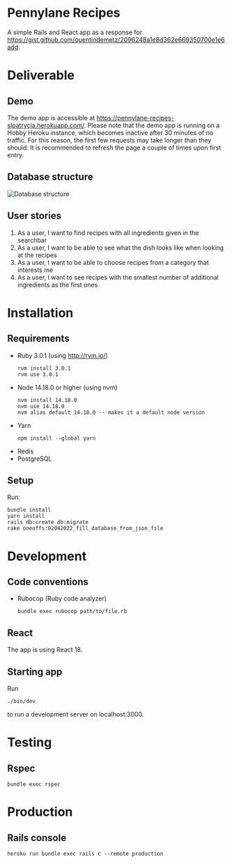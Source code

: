 # Pennylane Recipes

A simple Rails and React app as a response for https://gist.github.com/quentindemetz/2096248a1e8d362e669350700e1e6add.

# Deliverable
## Demo

The demo app is accessible at https://pennylane-recipes-slpatrycja.herokuapp.com/. Please note that the demo app is running
on a Hobby Heroku instance, which becomes inactive after 30 minutes of no traffic.
For this reason, the first few requests may take longer than they should.
It is recommended to refresh the page a couple of times upon first entry.

## Database structure

![Database structure](https://i.ibb.co/0fMzFjb/Zrzut-ekranu-2022-04-4-o-22-12-36.png)

## User stories
1) As a user, I want to find recipes with all ingredients given in the searchbar
2) As a user, I want to be able to see what the dish looks like when looking at the recipes
3) As a user, I want to be able to choose recipes from a category that interests me
4) As a user, I want to see recipes with the smallest number of additional ingredients as the first ones

# Installation

## Requirements

- Ruby 3.0.1 (using http://rvm.io/)
  ```
  rvm install 3.0.1
  rvm use 3.0.1
  ```
- Node 14.18.0 or higher (using nvm)
  ```
  nvm install 14.18.0
  nvm use 14.18.0
  nvm alias default 14.18.0 -- makes it a default node version
  ```
- Yarn
  ```
  npm install --global yarn
  ```
- Redis
- PostgreSQL

## Setup

Run:
```
bundle install
yarn install
rails db:create db:migrate
rake oneoffs:02042022_fill_database_from_json_file
```

# Development

## Code conventions
- Rubocop (Ruby code analyzer)
  ```
  bundle exec rubocop path/to/file.rb
  ```

## React
The app is using React 18.

## Starting app
Run
```
./bin/dev
```
to run a development server on localhost:3000.

# Testing

## Rspec
```
bundle exec rspec
```

# Production

## Rails console
```
heroku run bundle exec rails c --remote production
```
